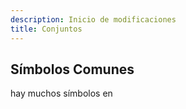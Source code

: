 ```yaml
---
description: Inicio de modificaciones
title: Conjuntos
---
```


## Símbolos Comunes

hay muchos símbolos en

